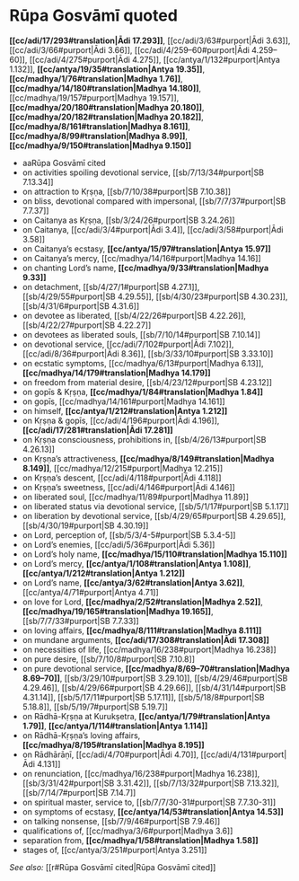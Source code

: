 # Rūpa Gosvāmī quoted

**[[cc/adi/17/293#translation|Ādi 17.293]]**, [[cc/adi/3/63#purport|Ādi 3.63]], [[cc/adi/3/66#purport|Ādi 3.66]], [[cc/adi/4/259–60#purport|Ādi 4.259–60]], [[cc/adi/4/275#purport|Ādi 4.275]], [[cc/antya/1/132#purport|Antya 1.132]], **[[cc/antya/19/35#translation|Antya 19.35]]**, **[[cc/madhya/1/76#translation|Madhya 1.76]]**, **[[cc/madhya/14/180#translation|Madhya 14.180]]**, [[cc/madhya/19/157#purport|Madhya 19.157]], **[[cc/madhya/20/180#translation|Madhya 20.180]]**, **[[cc/madhya/20/182#translation|Madhya 20.182]]**, **[[cc/madhya/8/161#translation|Madhya 8.161]]**, **[[cc/madhya/8/99#translation|Madhya 8.99]]**, **[[cc/madhya/9/150#translation|Madhya 9.150]]**

* aaRūpa Gosvāmī cited 
* on activities spoiling devotional service, [[sb/7/13/34#purport|SB 7.13.34]]
* on attraction to Kṛṣṇa, [[sb/7/10/38#purport|SB 7.10.38]]
* on bliss, devotional compared with impersonal, [[sb/7/7/37#purport|SB 7.7.37]]
* on Caitanya as Kṛṣṇa, [[sb/3/24/26#purport|SB 3.24.26]]
* on Caitanya, [[cc/adi/3/4#purport|Ādi 3.4]], [[cc/adi/3/58#purport|Ādi 3.58]]
* on Caitanya’s ecstasy, **[[cc/antya/15/97#translation|Antya 15.97]]**
* on Caitanya’s mercy, [[cc/madhya/14/16#purport|Madhya 14.16]]
* on chanting Lord’s name, **[[cc/madhya/9/33#translation|Madhya 9.33]]**
* on detachment, [[sb/4/27/1#purport|SB 4.27.1]], [[sb/4/29/55#purport|SB 4.29.55]], [[sb/4/30/23#purport|SB 4.30.23]], [[sb/4/31/6#purport|SB 4.31.6]]
* on devotee as liberated, [[sb/4/22/26#purport|SB 4.22.26]], [[sb/4/22/27#purport|SB 4.22.27]]
* on devotees as liberated souls, [[sb/7/10/14#purport|SB 7.10.14]]
* on devotional service, [[cc/adi/7/102#purport|Ādi 7.102]], [[cc/adi/8/36#purport|Ādi 8.36]], [[sb/3/33/10#purport|SB 3.33.10]]
* on ecstatic symptoms, [[cc/madhya/6/13#purport|Madhya 6.13]], **[[cc/madhya/14/179#translation|Madhya 14.179]]**
* on freedom from material desire, [[sb/4/23/12#purport|SB 4.23.12]]
* on gopīs & Kṛṣṇa, **[[cc/madhya/1/84#translation|Madhya 1.84]]**
* on gopīs, [[cc/madhya/14/161#purport|Madhya 14.161]]
* on himself, **[[cc/antya/1/212#translation|Antya 1.212]]**
* on Kṛṣṇa & gopīs, [[cc/adi/4/196#purport|Ādi 4.196]], **[[cc/adi/17/281#translation|Ādi 17.281]]**
* on Kṛṣṇa consciousness, prohibitions in, [[sb/4/26/13#purport|SB 4.26.13]]
* on Kṛṣṇa’s attractiveness, **[[cc/madhya/8/149#translation|Madhya 8.149]]**, [[cc/madhya/12/215#purport|Madhya 12.215]]
* on Kṛṣṇa’s descent, [[cc/adi/4/118#purport|Ādi 4.118]]
* on Kṛṣṇa’s sweetness, [[cc/adi/4/146#purport|Ādi 4.146]]
* on liberated soul, [[cc/madhya/11/89#purport|Madhya 11.89]]
* on liberated status via devotional service, [[sb/5/1/17#purport|SB 5.1.17]]
* on liberation by devotional service, [[sb/4/29/65#purport|SB 4.29.65]], [[sb/4/30/19#purport|SB 4.30.19]]
* on Lord, perception of, [[sb/5/3/4-5#purport|SB 5.3.4-5]]
* on Lord’s enemies, [[cc/adi/5/36#purport|Ādi 5.36]]
* on Lord’s holy name, **[[cc/madhya/15/110#translation|Madhya 15.110]]**
* on Lord’s mercy, **[[cc/antya/1/108#translation|Antya 1.108]]**, **[[cc/antya/1/212#translation|Antya 1.212]]**
* on Lord’s name, **[[cc/antya/3/62#translation|Antya 3.62]]**, [[cc/antya/4/71#purport|Antya 4.71]]
* on love for Lord, **[[cc/madhya/2/52#translation|Madhya 2.52]]**, **[[cc/madhya/19/165#translation|Madhya 19.165]]**, [[sb/7/7/33#purport|SB 7.7.33]]
* on loving affairs, **[[cc/madhya/8/111#translation|Madhya 8.111]]**
* on mundane arguments, **[[cc/adi/17/308#translation|Ādi 17.308]]**
* on necessities of life, [[cc/madhya/16/238#purport|Madhya 16.238]]
* on pure desire, [[sb/7/10/8#purport|SB 7.10.8]]
* on pure devotional service, **[[cc/madhya/8/69–70#translation|Madhya 8.69–70]]**, [[sb/3/29/10#purport|SB 3.29.10]], [[sb/4/29/46#purport|SB 4.29.46]], [[sb/4/29/66#purport|SB 4.29.66]], [[sb/4/31/14#purport|SB 4.31.14]], [[sb/5/17/11#purport|SB 5.17.11]], [[sb/5/18/8#purport|SB 5.18.8]], [[sb/5/19/7#purport|SB 5.19.7]]
* on Rādhā-Kṛṣṇa at Kurukṣetra, **[[cc/antya/1/79#translation|Antya 1.79]]**, **[[cc/antya/1/114#translation|Antya 1.114]]**
* on Rādhā-Kṛṣṇa’s loving affairs, **[[cc/madhya/8/195#translation|Madhya 8.195]]**
* on Rādhārāṇī, [[cc/adi/4/70#purport|Ādi 4.70]], [[cc/adi/4/131#purport|Ādi 4.131]]
* on renunciation, [[cc/madhya/16/238#purport|Madhya 16.238]], [[sb/3/31/42#purport|SB 3.31.42]], [[sb/7/13/32#purport|SB 7.13.32]], [[sb/7/14/7#purport|SB 7.14.7]]
* on spiritual master, service to, [[sb/7/7/30-31#purport|SB 7.7.30-31]]
* on symptoms of ecstasy, **[[cc/antya/14/53#translation|Antya 14.53]]**
* on talking nonsense, [[sb/7/9/46#purport|SB 7.9.46]]
* qualifications of, [[cc/madhya/3/6#purport|Madhya 3.6]]
* separation from, **[[cc/madhya/1/58#translation|Madhya 1.58]]**
* stages of, [[cc/antya/3/251#purport|Antya 3.251]]

*See also:* [[r#Rūpa Gosvāmī cited|Rūpa Gosvāmī cited]]
